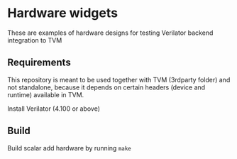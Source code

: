 # Hardware widgets

These are examples of hardware designs for testing Verilator backend integration to TVM

## Requirements

This repository is meant to be used together with TVM (3rdparty folder) and not standalone,
because it depends on certain headers (device and runtime) available in TVM.

Install Verilator (4.100 or above)

## Build

Build scalar add hardware by running `make`

